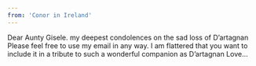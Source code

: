 ```yaml
---
from: 'Conor in Ireland'
---
```


Dear Aunty Gisele. my deepest condolences on the sad loss of D’artagnan  Please feel free to use my email in any way. I am flattered that you want to include it in a tribute to such a wonderful companion as D’artagnan Love…